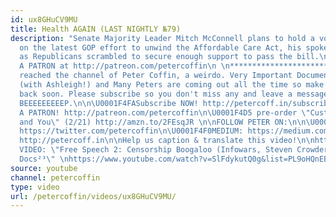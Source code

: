 ```yaml
---
id: ux8GHuCV9MU
title: Health AGAIN (LAST NIGHTLY №79)
description: "Senate Majority Leader Mitch McConnell plans to hold a vote next week
  on the latest GOP effort to unwind the Affordable Care Act, his spokesman said Wednesday
  as Republicans scrambled to secure enough support to pass the bill.\n\n \U0001F4A5BECOME
  A PATRON at http://patreon.com/petercoffin\n \n*****************************************\nYou've
  reached the channel of Peter Coffin, a weirdo. Very Important Documentaries, Adversaries
  (with Ashleigh!) and Many Peters are coming out all the time so make sure to check
  back soon. Please subscribe so you don't miss any and leave a message at the beep.
  BEEEEEEEEEP.\n\n\U0001F4FASubscribe NOW! http://petercoff.in/subscribe\n\U0001F496BECOME
  A PATRON! http://patreon.com/petercoffin\n\U0001F4D5 pre-order \"Custom Reality
  and You\" (2/21) http://amzn.to/2FEsqJR \n\nFOLLOW PETER ON:\n\n\U0001F426TWITTER:
  https://twitter.com/petercoffin\n\U0001F4F0MEDIUM: https://medium.com/@petercoffin\n\U0001F4F1NOTIFICATIONS:
  http://petercoff.in\n\nHelp us caption & translate this video!\n\nhttps://amara.org/v/daGB/\n\n-~-~~-~~~-~~-~-\nNEW
  VIDEO: \"Free Speech 2: Censorship Boogaloo (Infowars, Steven Crowder) | Very Important
  Docs²³\" \nhttps://www.youtube.com/watch?v=SlFdykutQ0g&list=PL9oHQnEByWyXObkJN9YYQS9hxBjpN8RLG\n-~-~~-~~~-~~-~-"
source: youtube
channel: petercoffin
type: video
url: /petercoffin/videos/ux8GHuCV9MU/
---
```


